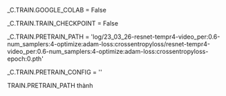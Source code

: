 
<!-- chú ý đọc rõ code: khi train sẽ tạo ra file .pth mỗi _C.TRAIN.SAVE_FREQUENCY lần
    và ở epoch cuối cùng -->

<!-- Khi True thì sẽ print ra ở google collab: dòng 367 nằm trong loss/metric.py-->
_C.TRAIN.GOOGLE_COLAB = False

<!-- True thì train from checkpoint: dòng 163 train.py -->
_C.TRAIN.TRAIN_CHECKPOINT = False

<!-- Đường dẫn của file pretrain lưu thông tin của optimizer, model, epoch, loss -->
_C.TRAIN.PRETRAIN_PATH = 'log/23_03_26-resnet-tempr4-video_per:0.6-num_samplers:4-optimize:adam-loss:crossentropyloss/resnet-tempr4-video_per:0.6-num_samplers:4-optimize:adam-loss:crossentropyloss-epoch:0.pth'

<!-- Lưu đường dẫn của file config.yaml được tạo ra cho mỗi file log khi train, 
    chứa config của model, dùng để lưu tất cả thông tin và merge với file config: ở dòng 144 train.py -->
_C.TRAIN.PRETRAIN_CONFIG = ''

<!-- Nhớ đổi thuộc tính sau torng file config.yaml-->
TRAIN.PRETRAIN_PATH thành 
